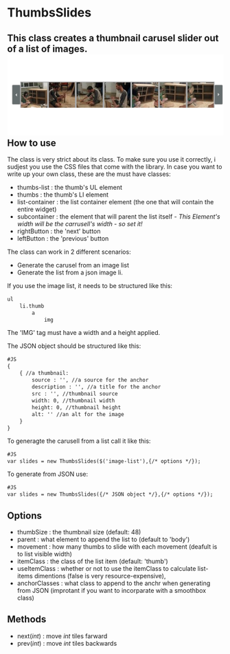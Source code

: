 ThumbsSlides
=============

This class creates a thumbnail carusel slider out of a list of images. 
![Screenshot](http://github.com/arieh/ThumbsSlides/raw/master/screenshot.png)
How to use
----------
The class is very strict about its class. To make sure you use it correctly, i sudjest you use the CSS files that come with the library.
In case you want to write up your own class, these are the must have classes:

  * thumbs-list : the thumb's UL element
  * thumbs : the thumb's LI element
  * list-container : the list container element (the one that will contain the entire widget)
  * subcontainer : the element that will parent the list itself - *This Element's width will be the carrusell's width - so set it!*
  * rightButton : the 'next' button
  * leftButton : the 'previous' button
  
The class can work in 2 different scenarios:

  * Generate the carusel from an image list
  * Generate the list from a json image li.
  
If you use the image list, it needs to be structured like this:

	ul
		li.thumb
			a
				img
				
The 'IMG' tag must have a width and a height applied.  

The JSON object should be structured like this:

	#JS
	{
		{ //a thumbnail:
			source : '', //a source for the anchor
			description : '', //a title for the anchor
			src : '', //thumbnail source
			width: 0, //thumbnail width
			height: 0, //thumbnail height
			alt: '' //an alt for the image
		}
	}

To generagte the carusell from a list call it like this:

	#JS
	var slides = new ThumbsSlides($('image-list'),{/* options */});
	
To generate from JSON use:
	
	#JS
	var slides = new ThumbsSlides({/* JSON object */},{/* options */});
	
Options
---------
  * thumbSize : the thumbnail size (default: 48)
  * parent : what element to append the list to (default to 'body')
  * movement : how many thumbs to slide with each movement (deafult is to list visible width)
  * itemClass : the class of the list item (default: 'thumb')
  * useItemClass : whether or not to use the itemClass to calculate list-items dimentions (false is very resource-expensive),
  * anchorClasses : what class to append to the anchr when generating from JSON (improtant if you want to incorparate with a smoothbox class)

Methods
---------
  * next(*int*) : move *int* tiles farward
  * prev(*int*) : move *int* tiles backwards